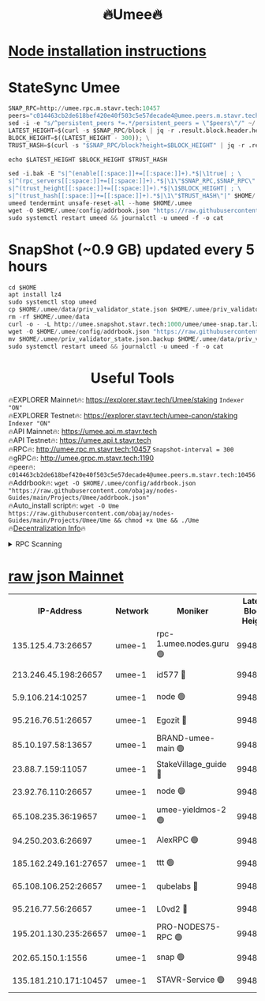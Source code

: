 <h1 align="center"> 🔥Umee🔥</h1>


[Node installation instructions](https://github.com/obajay/nodes-Guides/tree/main/Projects/Umee)
=
# StateSync Umee
```python
SNAP_RPC=http://umee.rpc.m.stavr.tech:10457
peers="c014463cb2de618bef420e40f503c5e57decade4@umee.peers.m.stavr.tech:10456"
sed -i -e "s/^persistent_peers *=.*/persistent_peers = \"$peers\"/" ~/.umee/config/config.toml
LATEST_HEIGHT=$(curl -s $SNAP_RPC/block | jq -r .result.block.header.height); \
BLOCK_HEIGHT=$((LATEST_HEIGHT - 300)); \
TRUST_HASH=$(curl -s "$SNAP_RPC/block?height=$BLOCK_HEIGHT" | jq -r .result.block_id.hash)

echo $LATEST_HEIGHT $BLOCK_HEIGHT $TRUST_HASH

sed -i.bak -E "s|^(enable[[:space:]]+=[[:space:]]+).*$|\1true| ; \
s|^(rpc_servers[[:space:]]+=[[:space:]]+).*$|\1\"$SNAP_RPC,$SNAP_RPC\"| ; \
s|^(trust_height[[:space:]]+=[[:space:]]+).*$|\1$BLOCK_HEIGHT| ; \
s|^(trust_hash[[:space:]]+=[[:space:]]+).*$|\1\"$TRUST_HASH\"|" $HOME/.umee/config/config.toml
umeed tendermint unsafe-reset-all --home $HOME/.umee
wget -O $HOME/.umee/config/addrbook.json "https://raw.githubusercontent.com/obajay/nodes-Guides/main/Projects/Umee/addrbook.json"
sudo systemctl restart umeed && journalctl -u umeed -f -o cat
```
# SnapShot (~0.9 GB) updated every 5 hours
```python
cd $HOME
apt install lz4
sudo systemctl stop umeed
cp $HOME/.umee/data/priv_validator_state.json $HOME/.umee/priv_validator_state.json.backup
rm -rf $HOME/.umee/data
curl -o - -L http://umee.snapshot.stavr.tech:1000/umee/umee-snap.tar.lz4 | lz4 -c -d - | tar -x -C $HOME/.umee --strip-components 2
wget -O $HOME/.umee/config/addrbook.json "https://raw.githubusercontent.com/obajay/nodes-Guides/main/Projects/Umee/addrbook.json"
mv $HOME/.umee/priv_validator_state.json.backup $HOME/.umee/data/priv_validator_state.json
sudo systemctl restart umeed && journalctl -u umeed -f -o cat
```
 <h1 align="center"> Useful Tools</h1>

🔥EXPLORER Mainnet🔥:      https://explorer.stavr.tech/Umee/staking             `Indexer "ON"` \
🔥EXPLORER Testnet🔥:        https://explorer.stavr.tech/umee-canon/staking      `Indexer "ON"` \
🔥API Mainnet🔥:                   https://umee.api.m.stavr.tech \
🔥API Testnet🔥:                     https://umee.api.t.stavr.tech \
🔥RPC🔥:                                   http://umee.rpc.m.stavr.tech:10457                     `Snapshot-interval = 300` \
🔥gRPC🔥:                              http://umee.grpc.m.stavr.tech:1190 \
🔥peer🔥:                     `c014463cb2de618bef420e40f503c5e57decade4@umee.peers.m.stavr.tech:10456` \
🔥Addrbook🔥:    ```wget -O $HOME/.umee/config/addrbook.json "https://raw.githubusercontent.com/obajay/nodes-Guides/main/Projects/Umee/addrbook.json"``` \
🔥Auto_install script🔥: ```wget -O Ume https://raw.githubusercontent.com/obajay/nodes-Guides/main/Projects/Umee/Ume && chmod +x Ume && ./Ume``` \
🔥[Decentralization Info](https://github.com/obajay/StateSync-snapshots/tree/main/Projects/Umee/Decentralization)🔥

<details>
<summary>RPC Scanning</summary>

<h2 align="center"> We scan nodes in real time every 4 hours. And we provide the final result of RPC endpoints.
We cannot influence the operation of these nodes in any way. </h2>


```python
If Voting Power is higher than 0 --> then the Node is a validator of the network and may be subject to attack and be a potential threat to the chain.
```
```python
We marked such validators with a red symbol
```

</details>

[raw json Mainnet](https://rpc-check.umeem.stavr.tech/umeem/rpc-umeem-result.json)
=



<table><tr><th>IP-Address</th><th>Network</th><th>Moniker</th><th>Latest Block Height</th><th>Earliest Block Height</th><th>Catching Up</th><th>Tx Index</th><th>Voting Power</th><th>Scan Time</th></tr><tr><td>135.125.4.73:26657</td><td>umee-1</td><td>rpc-1.umee.nodes.guru 🟢</td><td>9948093</td><td>5167386</td><td>False</td><td>on</td><td>0</td><td>2024-01-01T23:16:05.214123704UTC</td></tr><tr><td>213.246.45.198:26657</td><td>umee-1</td><td>id577 🔴</td><td>9948079</td><td>7100001</td><td>False</td><td>on</td><td>35108350</td><td>2024-01-01T23:14:41.507403576UTC</td></tr><tr><td>5.9.106.214:10257</td><td>umee-1</td><td>node 🟢</td><td>9948088</td><td>7942001</td><td>False</td><td>on</td><td>0</td><td>2024-01-01T23:15:35.804948891UTC</td></tr><tr><td>95.216.76.51:26657</td><td>umee-1</td><td>Egozit 🔴</td><td>9948093</td><td>8262001</td><td>False</td><td>off</td><td>38133747</td><td>2024-01-01T23:16:04.867144131UTC</td></tr><tr><td>85.10.197.58:13657</td><td>umee-1</td><td>BRAND-umee-main 🟢</td><td>9948082</td><td>8427832</td><td>False</td><td>on</td><td>0</td><td>2024-01-01T23:14:58.490965072UTC</td></tr><tr><td>23.88.7.159:11057</td><td>umee-1</td><td>StakeVillage_guide 🔴</td><td>9948087</td><td>9137726</td><td>False</td><td>on</td><td>1413563</td><td>2024-01-01T23:15:28.159269682UTC</td></tr><tr><td>23.92.76.110:26657</td><td>umee-1</td><td>node 🟢</td><td>9948100</td><td>9468001</td><td>False</td><td>on</td><td>0</td><td>2024-01-01T23:16:41.697560286UTC</td></tr><tr><td>65.108.235.36:19657</td><td>umee-1</td><td>umee-yieldmos-2 🟢</td><td>9948071</td><td>9575548</td><td>False</td><td>on</td><td>0</td><td>2024-01-01T23:13:58.184545398UTC</td></tr><tr><td>94.250.203.6:26697</td><td>umee-1</td><td>AlexRPC 🟢</td><td>9948078</td><td>9722001</td><td>False</td><td>on</td><td>0</td><td>2024-01-01T23:14:54.114297627UTC</td></tr><tr><td>185.162.249.161:27657</td><td>umee-1</td><td>ttt 🟢</td><td>9948086</td><td>9733423</td><td>False</td><td>on</td><td>0</td><td>2024-01-01T23:15:23.735017491UTC</td></tr><tr><td>65.108.106.252:26657</td><td>umee-1</td><td>qubelabs 🔴</td><td>9948082</td><td>9761001</td><td>False</td><td>on</td><td>36613968</td><td>2024-01-01T23:14:58.878875226UTC</td></tr><tr><td>95.216.77.56:26657</td><td>umee-1</td><td>L0vd2 🔴</td><td>9948096</td><td>9848096</td><td>False</td><td>off</td><td>37271595</td><td>2024-01-01T23:16:22.464133835UTC</td></tr><tr><td>195.201.130.235:26657</td><td>umee-1</td><td>PRO-NODES75-RPC 🟢</td><td>9948088</td><td>9851444</td><td>False</td><td>on</td><td>0</td><td>2024-01-01T23:15:32.539613941UTC</td></tr><tr><td>202.65.150.1:1556</td><td>umee-1</td><td>snap 🟢</td><td>9948088</td><td>9941171</td><td>False</td><td>on</td><td>0</td><td>2024-01-01T23:15:33.410826281UTC</td></tr><tr><td>135.181.210.171:10457</td><td>umee-1</td><td>STAVR-Service 🟢</td><td>9948094</td><td>9946001</td><td>False</td><td>on</td><td>0</td><td>2024-01-01T23:16:11.785378277UTC</td></tr></table>
